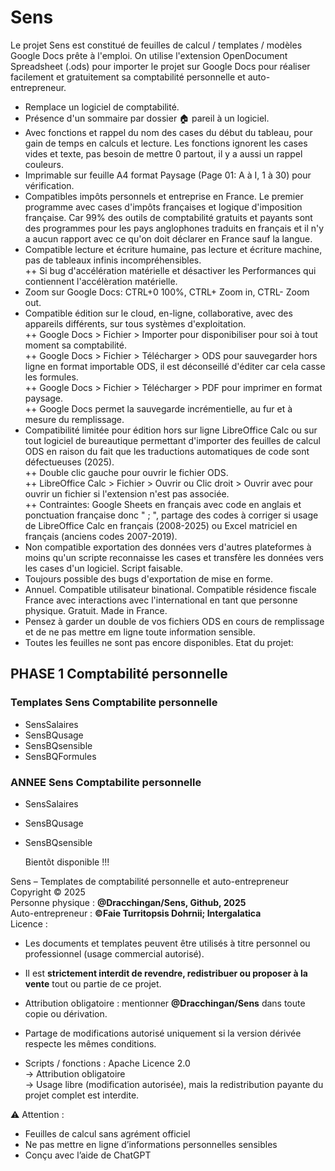 # Sens
Le projet Sens est constitué de feuilles de calcul / templates / modèles Google Docs prête à l'emploi. On utilise l'extension OpenDocument Spreadsheet (.ods) pour importer le projet sur Google Docs pour réaliser facilement et gratuitement sa comptabilité personnelle et auto-entrepreneur. 
+ Remplace un logiciel de comptabilité.
+ Présence d'un sommaire par dossier 🏠 pareil à un logiciel.  
+ Avec fonctions et rappel du nom des cases du début du tableau, pour gain de temps en calculs et lecture. Les fonctions ignorent les cases vides et texte, pas besoin de mettre 0 partout, il y a aussi un rappel couleurs.  
+ Imprimable sur feuille A4 format Paysage (Page 01: A à I, 1 à 30) pour vérification.  
+ Compatibles impôts personnels et entreprise en France. Le premier programme avec cases d'impôts françaises et logique d'imposition française. Car 99% des outils de comptabilité gratuits et payants sont des programmes pour les pays anglophones traduits en français et il n'y a aucun rapport avec ce qu'on doit déclarer en France sauf la langue.  
+ Compatible lecture et écriture humaine, pas lecture et écriture machine, pas de tableaux infinis incompréhensibles.  
++ Si bug d'accélération matérielle et désactiver les Performances qui contiennent l'accélèration matérielle.
+ Zoom sur Google Docs: CTRL+0 100%, CTRL+ Zoom in, CTRL- Zoom out.  
+ Compatible édition sur le cloud, en-ligne, collaborative, avec des appareils différents, sur tous systèmes d'exploitation.  
++ Google Docs > Fichier > Importer pour disponibiliser pour soi à tout moment sa comptabilité.  
++ Google Docs > Fichier > Télécharger > ODS pour sauvegarder hors ligne en format importable ODS, il est déconseillé d'éditer car cela casse les formules.  
++ Google Docs > Fichier > Télécharger > PDF pour imprimer en format paysage.  
++ Google Docs permet la sauvegarde incrémentielle, au fur et à mesure du remplissage.  
+ Compatibilité limitée pour édition hors sur ligne LibreOffice Calc ou sur tout logiciel de bureautique permettant d'importer des feuilles de calcul ODS en raison du fait que les traductions automatiques de code sont défectueuses (2025).  
++ Double clic gauche pour ouvrir le fichier ODS.  
++ LibreOffice Calc > Fichier > Ouvrir ou Clic droit > Ouvrir avec pour ouvrir un fichier si l'extension n'est pas associée.  
++ Contraintes: Google Sheets en français avec code en anglais et ponctuation française donc " ; ", partage des codes à corriger si usage de LibreOffice Calc en français (2008-2025) ou Excel matriciel en français (anciens codes 2007-2019).  
+ Non compatible exportation des données vers d'autres plateformes à moins qu'un scripte reconnaisse les cases et transfère les données vers les cases d'un logiciel. Script faisable.
+ Toujours possible des bugs d'exportation de mise en forme.  
+ Annuel. Compatible utilisateur binational. Compatible résidence fiscale France avec interactions avec l'international en tant que personne physique. Gratuit. Made in France. 
+ Pensez à garder un double de vos fichiers ODS en cours de remplissage et de ne pas mettre em ligne toute information sensible.  
+ Toutes les feuilles ne sont pas encore disponibles. Etat du projet:
## PHASE 1 Comptabilité personnelle  
### Templates Sens Comptabilite personnelle  
* SensSalaires  
* SensBQusage  
* SensBQsensible
* SensBQFormules
### ANNEE Sens Comptabilite personnelle  
* SensSalaires  
* SensBQusage  
* SensBQsensible

  Bientõt disponible !!! 
  
Sens – Templates de comptabilité personnelle et auto-entrepreneur  
Copyright © 2025  
Personne physique : **@Dracchingan/Sens, Github, 2025**  
Auto-entrepreneur : **©Faie Turritopsis Dohrnii; Intergalatica**  
Licence :  
- Les documents et templates peuvent être utilisés à titre personnel ou professionnel (usage commercial autorisé).  
- Il est **strictement interdit de revendre, redistribuer ou proposer à la vente** tout ou partie de ce projet.  
- Attribution obligatoire : mentionner **@Dracchingan/Sens** dans toute copie ou dérivation.  
- Partage de modifications autorisé uniquement si la version dérivée respecte les mêmes conditions.  

- Scripts / fonctions : Apache Licence 2.0  
  → Attribution obligatoire  
  → Usage libre (modification autorisée), mais la redistribution payante du projet complet est interdite.

⚠️ Attention :
- Feuilles de calcul sans agrément officiel
- Ne pas mettre en ligne d’informations personnelles sensibles
- Conçu avec l’aide de ChatGPT
